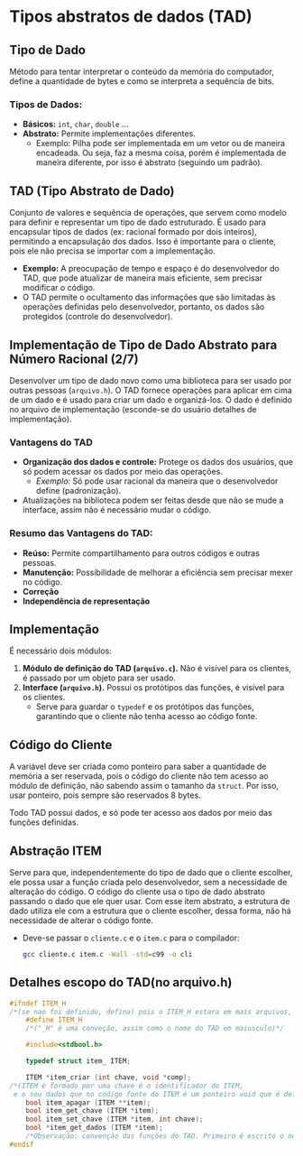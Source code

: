 # Tipos abstratos de dados (TAD)

## Tipo de Dado
Método para tentar interpretar o conteúdo da memória do computador, define a quantidade de bytes e como se interpreta a sequência de bits.

### Tipos de Dados:
- **Básicos:** `int`, `char`, `double` ...
- **Abstrato:** Permite implementações diferentes.
  - Exemplo: Pilha pode ser implementada em um vetor ou de maneira encadeada. Ou seja, faz a mesma coisa, porém é implementada de maneira diferente, por isso é abstrato (seguindo um padrão).

## TAD (Tipo Abstrato de Dado)
Conjunto de valores e sequência de operações, que servem como modelo para definir e representar um tipo de dado estruturado. É usado para encapsular tipos de dados (ex: racional formado por dois inteiros), permitindo a encapsulação dos dados. Isso é importante para o cliente, pois ele não precisa se importar com a implementação.

- **Exemplo:** A preocupação de tempo e espaço é do desenvolvedor do TAD, que pode atualizar de maneira mais eficiente, sem precisar modificar o código.
- O TAD permite o ocultamento das informações que são limitadas às operações definidas pelo desenvolvedor, portanto, os dados são protegidos (controle do desenvolvedor).

## Implementação de Tipo de Dado Abstrato para Número Racional (2/7)
Desenvolver um tipo de dado novo como uma biblioteca para ser usado por outras pessoas (`arquivo.h`). O TAD fornece operações para aplicar em cima de um dado e é usado para criar um dado e organizá-los. O dado é definido no arquivo de implementação (esconde-se do usuário detalhes de implementação).

### Vantagens do TAD
- **Organização dos dados e controle:** Protege os dados dos usuários, que só podem acessar os dados por meio das operações.
  - *Exemplo:* Só pode usar racional da maneira que o desenvolvedor define (padronização).
- Atualizações na biblioteca podem ser feitas desde que não se mude a interface, assim não é necessário mudar o código.

### Resumo das Vantagens do TAD:
- **Reúso:** Permite compartilhamento para outros códigos e outras pessoas.
- **Manutenção:** Possibilidade de melhorar a eficiência sem precisar mexer no código.
- **Correção**
- **Independência de representação**

## Implementação
É necessário dois módulos:
1. **Módulo de definição do TAD (`arquivo.c`).** Não é visível para os clientes, é passado por um objeto para ser usado.
2. **Interface (`arquivo.h`).** Possui os protótipos das funções, é visível para os clientes.
   - Serve para guardar o `typedef` e os protótipos das funções, garantindo que o cliente não tenha acesso ao código fonte.

## Código do Cliente
A variável deve ser criada como ponteiro para saber a quantidade de memória a ser reservada, pois o código do cliente não tem acesso ao módulo de definição, não sabendo assim o tamanho da `struct`. Por isso, usar ponteiro, pois sempre são reservados 8 bytes.

Todo TAD possui dados, e só pode ter acesso aos dados por meio das funções definidas.

## Abstração ITEM
Serve para que, independentemente do tipo de dado que o cliente escolher, ele possa usar a função criada pelo desenvolvedor, sem a necessidade de alteração do código. O código do cliente usa o tipo de dado abstrato passando o dado que ele quer usar. Com esse item abstrato, a estrutura de dado utiliza ele com a estrutura que o cliente escolher, dessa forma, não há necessidade de alterar o código fonte.

- Deve-se passar o `cliente.c` e o `item.c` para o compilador:
  ```bash
  gcc cliente.c item.c -Wall -std=c99 -o cli
  ```
## Detalhes escopo do TAD(no arquivo.h)
```c
#ifndef ITEM_H 
/*(se nao foi definido, defina) pois o ITEM_H estara em mais arquivos, entao quando o compilador chegar nesse arquivo, ele ja pode ter sido incluido*/
    #define ITEM_H
    /*("_H" é uma conveção, assim como o nome do TAD em maiusculo)*/

    #include<stdbool.h>

    typedef struct item_ ITEM;

    ITEM *item_criar (int chave, void *comp);
/*(ITEM é formado por uma chave é o identificador do ITEM,
 e o seu dados que no codigo fonte do ITEM é um ponteiro void que é definido no codigo do cliente)*/
    bool item_apagar (ITEM **item);
    bool item_get_chave (ITEM *item);
    bool item_set_chave (ITEM *item, int chave);
    bool *item_get_dados (ITEM *item);
    /*Observação: convenção das funções do TAD. Primeiro é escrito o nome do TAD e após isso o que a função faz.*/
#endif

```
